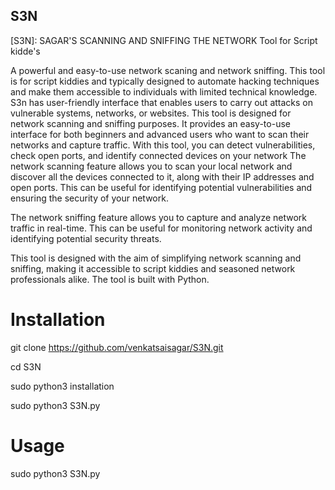 ## S3N
[S3N]: SAGAR'S SCANNING AND SNIFFING THE NETWORK Tool for Script kidde's 


A powerful and easy-to-use network scaning and network sniffing.
This tool is for script kiddies and typically designed to automate hacking techniques and make them accessible to individuals with limited technical knowledge. S3n has user-friendly interface that enables users to carry out attacks on vulnerable systems, networks, or websites.
This tool is designed for network scanning and sniffing purposes. It provides an easy-to-use interface for both beginners and advanced users who want to scan their networks and capture traffic. With this tool, you can detect vulnerabilities, check open ports, and identify connected devices on your network
The network scanning feature allows you to scan your local network and discover all the devices connected to it, along with their IP addresses and open ports. This can be useful for identifying potential vulnerabilities and ensuring the security of your network.

The network sniffing feature allows you to capture and analyze network traffic in real-time. This can be useful for monitoring network activity and identifying potential security threats.

This tool is designed with the aim of simplifying network scanning and sniffing, making it accessible to script kiddies and seasoned network professionals alike. The tool is built with Python.


# Installation
git clone https://github.com/venkatsaisagar/S3N.git

cd S3N

sudo python3 installation

sudo python3 S3N.py

# Usage
sudo python3 S3N.py
